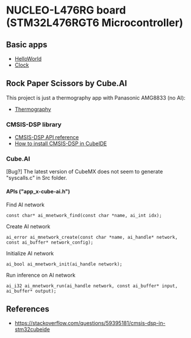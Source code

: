 # NUCLEO-L476RG board (STM32L476RGT6 Microcontroller)

## Basic apps

- [HelloWorld](HelloWorld)
- [Clock](Clock)

## Rock Paper Scissors by Cube.AI

This project is just a thermography app with Panasonic AMG8833 (no AI):
- [Thermography](Thermography)

### CMSIS-DSP library

- [CMSIS-DSP API reference](https://www.keil.com/pack/doc/CMSIS/DSP/html/index.html)
- [How to install CMSIS-DSP in CubeIDE](https://community.st.com/t5/stm32-mcus/configuring-dsp-libraries-on-stm32cubeide/ta-p/49637)

### Cube.AI

[Bug?] The latest version of CubeMX does not seem to generate "syscalls.c" in Src folder.

#### APIs ("app_x-cube-ai.h")

Find AI network
```
const char* ai_mnetwork_find(const char *name, ai_int idx);
```

Create AI network
```
ai_error ai_mnetwork_create(const char *name, ai_handle* network, const ai_buffer* network_config);
```

Initialize AI network
```
ai_bool ai_mnetwork_init(ai_handle network);
```

Run inference on AI network
```
ai_i32 ai_mnetwork_run(ai_handle network, const ai_buffer* input, ai_buffer* output);
```

## References

- https://stackoverflow.com/questions/59395181/cmsis-dsp-in-stm32cubeide
